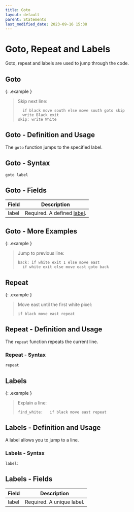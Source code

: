 ```yaml
---
title: Goto
layout: default
parent: Statements
last_modified_date: 2023-09-16 15:38
---
```


# Goto, Repeat and Labels

Goto, repeat and labels are used to jump through the code.

## Goto

{: .example }
> Skip next line:
>
> ```btml
> 	if black move south else move south goto skip
> 	write Black exit
> skip:	write White
> ```

## Goto - Definition and Usage

The `goto` function jumps to the specified label.

## Goto - Syntax

```ebnf
goto label
```

## Goto - Fields

Field | Description
-- | --
label | Required. A defined [label](#labels).

## Goto - More Examples

{: .example }
> Jump to previous line:
>
> ```btml
> back:	if white exit 1 else move east
> 	if white exit else move east goto back
> ```

## Repeat

{: .example }
> Move east until the first white pixel:
>
> ```btml
> if black move east repeat
> ```

## Repeat - Definition and Usage

The `repeat` function repeats the current line.

### Repeat - Syntax

```ebnf
repeat
```

## Labels

{: .example }
> Explain a line:
>
> ```btml
> find_white:	if black move east repeat
> ```

## Labels - Definition and Usage

A label allows you to jump to a line.

### Labels - Syntax

```ebnf
label:
```

## Labels - Fields

Field | Description
-- | --
label | Required. A unique label.
